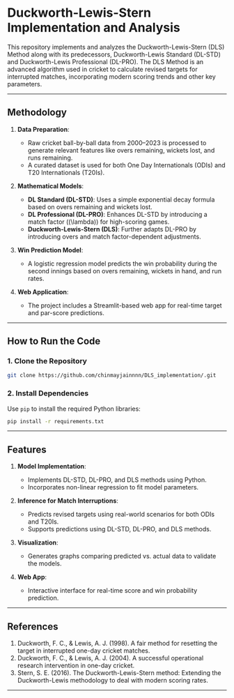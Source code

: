 # Duckworth-Lewis-Stern Implementation and Analysis

This repository implements and analyzes the Duckworth-Lewis-Stern (DLS) Method along with its predecessors, Duckworth-Lewis Standard (DL-STD) and Duckworth-Lewis Professional (DL-PRO). The DLS Method is an advanced algorithm used in cricket to calculate revised targets for interrupted matches, incorporating modern scoring trends and other key parameters.

---

## Methodology

1. **Data Preparation**:
   - Raw cricket ball-by-ball data from 2000–2023 is processed to generate relevant features like overs remaining, wickets lost, and runs remaining.
   - A curated dataset is used for both One Day Internationals (ODIs) and T20 Internationals (T20Is).

2. **Mathematical Models**:
   - **DL Standard (DL-STD)**: Uses a simple exponential decay formula based on overs remaining and wickets lost.
   - **DL Professional (DL-PRO)**: Enhances DL-STD by introducing a match factor (\(\lambda\)) for high-scoring games.
   - **Duckworth-Lewis-Stern (DLS)**: Further adapts DL-PRO by introducing overs and match factor-dependent adjustments.

3. **Win Prediction Model**:
   - A logistic regression model predicts the win probability during the second innings based on overs remaining, wickets in hand, and run rates.

4. **Web Application**:
   - The project includes a Streamlit-based web app for real-time target and par-score predictions.

---

## How to Run the Code

### 1. **Clone the Repository**
```bash
git clone https://github.com/chinmayjainnnn/DLS_implementation/.git
```

### 2. **Install Dependencies**
Use `pip` to install the required Python libraries:
```bash
pip install -r requirements.txt
```
---

## Features

1. **Model Implementation**:
   - Implements DL-STD, DL-PRO, and DLS methods using Python.
   - Incorporates non-linear regression to fit model parameters.

2. **Inference for Match Interruptions**:
   - Predicts revised targets using real-world scenarios for both ODIs and T20Is.
   - Supports predictions using DL-STD, DL-PRO, and DLS methods.

3. **Visualization**:
   - Generates graphs comparing predicted vs. actual data to validate the models.

4. **Web App**:
   - Interactive interface for real-time score and win probability prediction.

---

## References

1. Duckworth, F. C., & Lewis, A. J. (1998). A fair method for resetting the target in interrupted one-day cricket matches.
2. Duckworth, F. C., & Lewis, A. J. (2004). A successful operational research intervention in one-day cricket.
3. Stern, S. E. (2016). The Duckworth-Lewis-Stern method: Extending the Duckworth-Lewis methodology to deal with modern scoring rates. 

---
